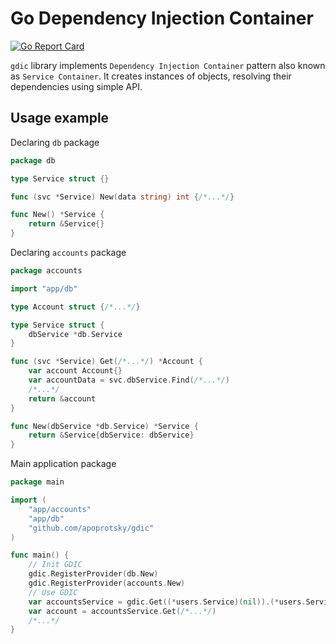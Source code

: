 # Go Dependency Injection Container

[![Go Report Card](https://goreportcard.com/badge/github.com/apoprotsky/gdic)](https://goreportcard.com/report/github.com/apoprotsky/gdic)

`gdic` library implements `Dependency Injection Container` pattern also known as `Service Container`.
It creates instances of objects, resolving their dependencies using simple API.

## Usage example

Declaring `db` package

```go
package db

type Service struct {}

func (svc *Service) New(data string) int {/*...*/}

func New() *Service {
    return &Service{}
}
```

Declaring `accounts` package

```go
package accounts

import "app/db"

type Account struct {/*...*/}

type Service struct {
    dbService *db.Service
}

func (svc *Service) Get(/*...*/) *Account {
    var account Account{}
    var accountData = svc.dbService.Find(/*...*/)
    /*...*/
    return &account
}

func New(dbService *db.Service) *Service {
    return &Service{dbService: dbService}
}
```

Main application package

```go
package main

import (
    "app/accounts"
    "app/db"
    "github.com/apoprotsky/gdic"
)

func main() {
    // Init GDIC
    gdic.RegisterProvider(db.New)
    gdic.RegisterProvider(accounts.New)
    // Use GDIC
    var accountsService = gdic.Get((*users.Service)(nil)).(*users.Service)
    var account = accountsService.Get(/*...*/)
    /*...*/
}
```

